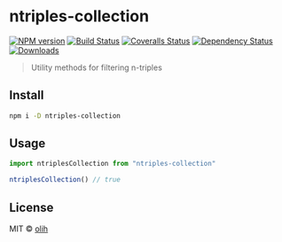 # ntriples-collection

[![NPM version][npm-image]][npm-url]
[![Build Status][travis-image]][travis-url]
[![Coveralls Status][coveralls-image]][coveralls-url]
[![Dependency Status][depstat-image]][depstat-url]
[![Downloads][download-badge]][npm-url]

> Utility methods for filtering n-triples

## Install

```sh
npm i -D ntriples-collection
```

## Usage

```js
import ntriplesCollection from "ntriples-collection"

ntriplesCollection() // true
```

## License

MIT © [olih](http://github.com/flarebyte)

[npm-url]: https://npmjs.org/package/ntriples-collection
[npm-image]: https://img.shields.io/npm/v/ntriples-collection.svg?style=flat-square

[travis-url]: https://travis-ci.org/flarebyte/ntriples-collection
[travis-image]: https://img.shields.io/travis/flarebyte/ntriples-collection.svg?style=flat-square

[coveralls-url]: https://coveralls.io/r/flarebyte/ntriples-collection
[coveralls-image]: https://img.shields.io/coveralls/flarebyte/ntriples-collection.svg?style=flat-square

[depstat-url]: https://david-dm.org/flarebyte/ntriples-collection
[depstat-image]: https://david-dm.org/flarebyte/ntriples-collection.svg?style=flat-square

[download-badge]: http://img.shields.io/npm/dm/ntriples-collection.svg?style=flat-square
